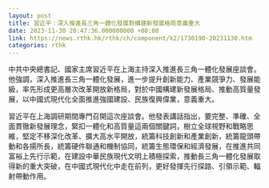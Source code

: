 ```yaml
---
layout: post
title: 習近平：深入推進長三角一體化發展對構建新發展格局意義重大
date: 2023-11-30 20:47:36.000000000 +08:00
link: https://news.rthk.hk/rthk/ch/component/k2/1730190-20231130.htm
categories: rthk
---
```


中共中央總書記、國家主席習近平在上海主持深入推進長三角一體化發展座談會。他強調，深入推進長三角一體化發展，進一步提升創新能力、產業競爭力、發展能級，率先形成更高層次改革開放新格局，對於中國構建新發展格局、推動高質量發展，以中國式現代化全面推進強國建設、民族復興偉業，意義重大。

習近平在上海調研期間專門召開這次座談會。他發表講話指出，要完整、準確、全面貫徹新發展理念，緊扣一體化和高質量這兩個關鍵詞，樹立全球視野和戰略思維，堅定不移深化改革、擴大高水平開放，統籌科技創新和產業創新，統籌龍頭帶動和各揚所長，統籌硬件聯通和機制協同，統籌生態環保和經濟發展，在推進共同富裕上先行示範，在建設中華民族現代文明上積極探索，推動長三角一體化發展取得新的重大突破，在中國式現代化中走在前列，更好發揮先行探路、引領示範、輻射帶動作用。
